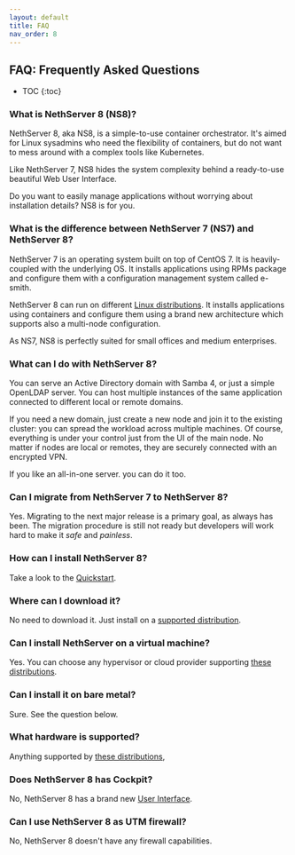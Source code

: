 ```yaml
---
layout: default
title: FAQ
nav_order: 8
---
```


## FAQ: Frequently Asked Questions

* TOC
{:toc}

### What is NethServer 8 (NS8)?

NethServer 8, aka NS8, is a simple-to-use container orchestrator.
It's aimed for Linux sysadmins who need the flexibility of containers,
but do not want to mess around with a complex tools like Kubernetes.

Like NethServer 7, NS8 hides the system complexity behind a ready-to-use
beautiful Web User Interface.

Do you want to easily manage applications without worrying about installation details?
NS8 is for you.

### What is the difference between NethServer 7 (NS7) and NethServer 8?

NethServer 7 is an operating system built on top of CentOS 7.
It is heavily-coupled with the underlying OS. It installs applications
using RPMs package and configure them with a configuration management
system called e-smith.

NethServer 8 can run on different [Linux distributions]({{site.baseurl}}/quickstart#system-requirements).
It installs applications using containers and configure them using
a brand new architecture which supports also a multi-node configuration.

As NS7, NS8 is perfectly suited for small offices and medium enterprises.

### What can I do with NethServer 8?

You can serve an Active Directory domain with Samba 4, or just a simple OpenLDAP server.
You can host multiple instances of the same application connected to different local or
remote domains.

If you need a new domain, just create a new node and join it to the existing cluster:
you can spread the workload across multiple machines.
Of course, everything is under your control just from the UI of the main node.
No matter if nodes are local or remotes, they are securely connected with an encrypted VPN.

If you like an all-in-one server. you can do it too.

### Can I migrate from NethServer 7 to NethServer 8?

Yes. Migrating to the next major release is a primary goal, as always has been.
The migration procedure is still not ready but developers will work hard to make it *safe* and *painless*.

### How can I install NethServer 8?

Take a look to the [Quickstart]({{site.baseurl}}/quickstart#core-installation).

### Where can I download it?

No need to download it. Just install on a [supported distribution]({{site.baseurl}}/quickstart#system-requirements).

### Can I install NethServer on a virtual machine?

Yes. You can choose any hypervisor or cloud provider supporting [these distributions]({{site.baseurl}}/quickstart#system-requirements).

### Can I install it on bare metal?

Sure. See the question below.

### What hardware is supported?

Anything supported by [these distributions]({{site.baseurl}}/quickstart#system-requirements),

### Does NethServer 8 has Cockpit?

No, NethServer 8 has a brand new [User Interface]({{site.baseurl}}/ui).

### Can I use NethServer 8 as UTM firewall?

No, NethServer 8 doesn't have any firewall capabilities.

